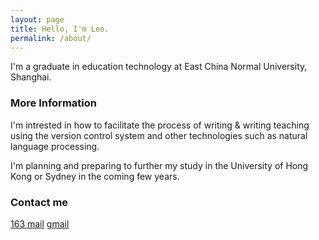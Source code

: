 ```yaml
---
layout: page
title: Hello, I'm Leo.
permalink: /about/
---
```


I'm a graduate in education technology at East China Normal University, Shanghai. 

### More Information
I'm intrested in how to facilitate the process of writing & writing teaching using the version control system and other technologies such as natural language processing.

I'm planning and preparing to further my study in the University of Hong Kong or Sydney in the coming few years.
### Contact me

[163 mail](fanle_2013@163.com)
[gmail](leo.adams.zhang@gmail.com)

